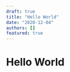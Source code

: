 ```yaml
---
draft: true
title: "Hello World"
date: "2020-12-04"
authors: []
featured: true
---
```


# Hello World

